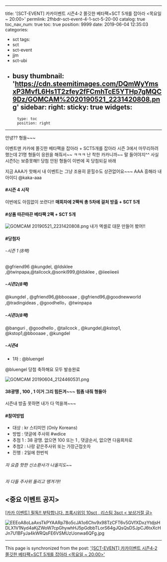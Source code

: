
---
title: '[SCT-EVENT] 카카이벤트 시즌4-2 쫄깃한 베타팩+SCT 5개를 잡아라 <목요일 ~ 20:00>'
permlink: 2fhbdr-sct-event-4-1-sct-5-20-00
catalog: true
toc_nav_num: true
toc: true
position: 9999
date: 2019-06-04 12:35:03
categories:
- sct
tags:
- sct
- sct-event
- jjm
- sct-ubi
- busy
thumbnail: 'https://cdn.steemitimages.com/DQmWyYmsxP3MvfL6Hs1T2zfey2fFCmhTcE5YTHp7gMQC9Dz/GOMCAM%2020190521_2231420808.png'
sidebar:
    right:
        sticky: true
widgets:
    -
        type: toc
        position: right
---


안녕?? 형들~~~

이벤트맨 카카에 쫄깃한 베타팩을 잡아라 + SCT5개를 잡아라 
시즌 3에서 마무리하려 했는데 21명 형들이 응원을 해줘서~~
ㅋㅋㅋ 난 착한 카카니까~~ 말 들어야지^^
사실 시즌5는 보증못해!!  당첨 안된 형들이 이번에 꼭 당첨되길 바래

지금 AAA가 핫해서 내 이벤트는 그냥 조용히 묻힐수도
상관없어요~~~ AAA 흥해라  내아이디 @kaka-aaa


#### #시즌 4 시작

이번에도  아낌없이 쏘련다!!
**매회차에 2팩씩 총 5차에 걸처 방출 + SCT 5개**

#### #상품 따끈따끈 베타팩  2팩 + SCT 5개
![GOMCAM 20190521_2231420808.png](https://cdn.steemitimages.com/DQmWyYmsxP3MvfL6Hs1T2zfey2fFCmhTcE5YTHp7gMQC9Dz/GOMCAM%2020190521_2231420808.png)
내가 엑셀로 대문 만들어 봤어!! 

#### #당첨자
###### -시즌 1 (8팩)
@gfriend96 @kungdel, @ldsklee ,@twinpapa,@tailcock,@sonki999,@ldsklee , @iieeiieeii

##### -시즌2(8팩)
@kungdel , @gfriend96,@bbooaae , @gfriend96,@goodnewworld ,@tradingideas , @goodhello，@twinpapa

##### -시즌3(8팩)
@banguri , @goodhello , @tailcock , @kungdel,@kstop1, @kstop1,@bbooaae , @kungdel

##### -시즌4
- 1차 : @bluengel

@bluengel 당첨 축하해요 모두 발송완료

![GOMCAM 20190604_2124460531.png](https://cdn.steemitimages.com/DQmV1g2oBWKFjuPLG6BMW6ngiNBkKeHHakBFELMg1SM5fN9/GOMCAM%2020190604_2124460531.png)
#### 38광땡 ,  100 ,  1 이거 그리 힘든겨~~~  힘좀 내줘 형들아
시즌내 방출 못하면 내가 다 먹을껴~~~

#### #참여방법
- 대상 :  kr 스티미언 (Only Koreans)
- 방법 : 댓글에 주사위 #wdice
- 추첨 1 :  38 광땡. 없으면 100 또는 1 , 댓글순서, 없으면 다음회차로 
- 추첨2 :  나랑 같은주사위 또는 가장근접숫자 
- 진행  :  2일에 한번씩

###### 자 요즘 핫한 신소환사가 나올지도~~
###### 자 다들 주사위 돌리고 땡겨가!!   


## <중요 이벤트 공지> 
[[카카 이벤트] 필독!! 부탁합니다. 프록시위임 10sct , 리스팀 3sct < 보상거절 글>](https://www.steemcoinpan.com/kr/@kibumh/10sct-3sct)


![EEEoA8oLaAxsTkPYAARp78o5cJA1o6Chv9x98TzCFT6v5GVfXDxzYtdjsHDLX1V1Nyd4aKjZWoW7cpGhywhHJ5pGdbbTLorS64gJQsQsDSJpCJ6txXcHJn7U1BFyJa4kWRQsFE6VSMUzUonwa6QFg.jpg](https://cdn.steemitimages.com/DQmcmfehBeR9ninhPoTKQBkcYRiLXxAY98atrMKPyxaKJ35/EEEoA8oLaAxsTkPYAARp78o5cJA1o6Chv9x98TzCFT6v5GVfXDxzYtdjsHDLX1V1Nyd4aKjZWoW7cpGhywhHJ5pGdbbTLorS64gJQsQsDSJpCJ6txXcHJn7U1BFyJa4kWRQsFE6VSMUzUonwa6QFg.jpg)

- - -

This page is synchronized from the post: ['[SCT-EVENT] 카카이벤트 시즌4-2 쫄깃한 베타팩+SCT 5개를 잡아라 <목요일 ~ 20:00>'](https://steemit.com/@kibumh/2fhbdr-sct-event-4-1-sct-5-20-00)
